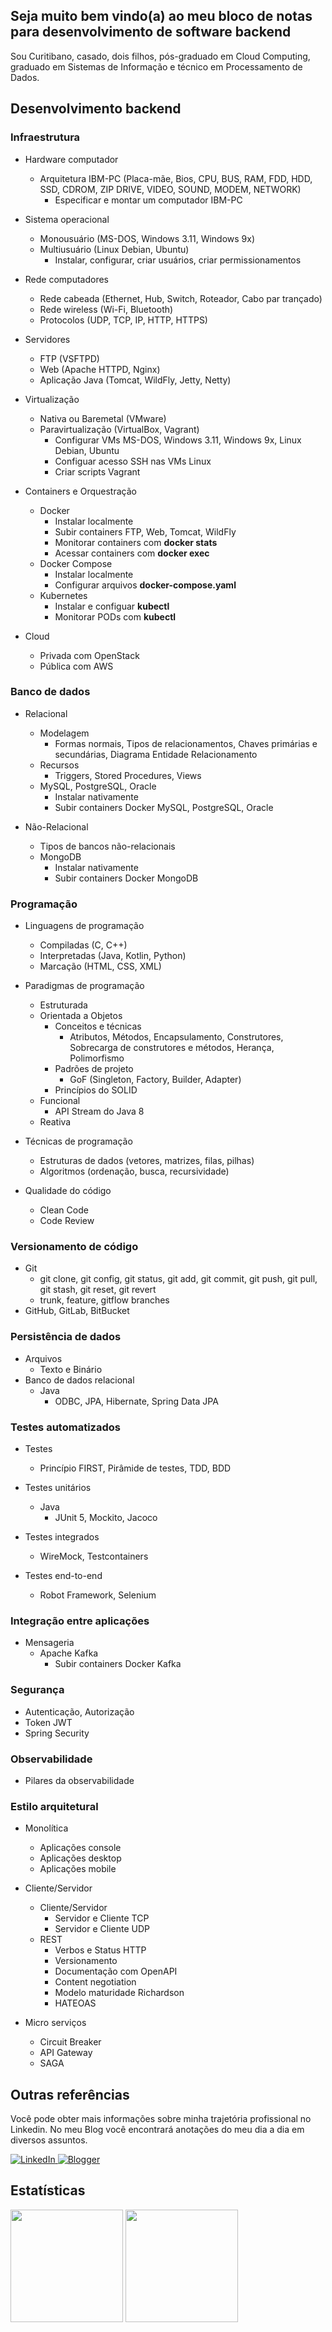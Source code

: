 <h2>Seja muito bem vindo(a) ao meu bloco de notas para desenvolvimento de software backend</h2>

<p>
Sou Curitibano, casado, dois filhos, pós-graduado em Cloud Computing, graduado em Sistemas de Informação e técnico em Processamento de Dados.
</p>

<h2>Desenvolvimento backend</h2>

<h3>Infraestrutura</h3>

- Hardware computador
  - Arquitetura IBM-PC (Placa-mãe, Bios, CPU, BUS, RAM, FDD, HDD, SSD, CDROM, ZIP DRIVE, VIDEO, SOUND, MODEM, NETWORK)
    - Especificar e montar um computador IBM-PC

- Sistema operacional
  - Monousuário (MS-DOS, Windows 3.11, Windows 9x)
  - Multiusuário (Linux Debian, Ubuntu)
    - Instalar, configurar, criar usuários, criar permissionamentos

- Rede computadores
  - Rede cabeada (Ethernet, Hub, Switch, Roteador, Cabo par trançado)
  - Rede wireless (Wi-Fi, Bluetooth)
  - Protocolos (UDP, TCP, IP, HTTP, HTTPS)

- Servidores
  - FTP (VSFTPD)
  - Web (Apache HTTPD, Nginx)
  - Aplicação Java (Tomcat, WildFly, Jetty, Netty)

- Virtualização
  - Nativa ou Baremetal (VMware)
  - Paravirtualização (VirtualBox, Vagrant)
    - Configurar VMs MS-DOS, Windows 3.11, Windows 9x, Linux Debian, Ubuntu
    - Configuar acesso SSH nas VMs Linux
    - Criar scripts Vagrant

- Containers e Orquestração
  - Docker
    - Instalar localmente
    - Subir containers FTP, Web, Tomcat, WildFly
    - Monitorar containers com **docker stats**
    - Acessar containers com **docker exec**
  - Docker Compose
    - Instalar localmente
    - Configurar arquivos **docker-compose.yaml**
  - Kubernetes
    - Instalar e configuar **kubectl**
    - Monitorar PODs com **kubectl**

- Cloud
  - Privada com OpenStack
  - Pública com AWS

<h3>Banco de dados</h3>

- Relacional
  - Modelagem
    - Formas normais, Tipos de relacionamentos, Chaves primárias e secundárias, Diagrama Entidade Relacionamento
  - Recursos
    - Triggers, Stored Procedures, Views
  - MySQL, PostgreSQL, Oracle
    - Instalar nativamente
    - Subir containers Docker MySQL, PostgreSQL, Oracle

- Não-Relacional
  - Tipos de bancos não-relacionais
  - MongoDB
    - Instalar nativamente
    - Subir containers Docker MongoDB

<h3>Programação</h3>

- Linguagens de programação
  - Compiladas (C, C++)
  - Interpretadas (Java, Kotlin, Python)
  - Marcação (HTML, CSS, XML)

- Paradigmas de programação
  - Estruturada
  - Orientada a Objetos
    - Conceitos e técnicas
      - Atributos, Métodos, Encapsulamento, Construtores, Sobrecarga de construtores e métodos, Herança, Polimorfismo
    - Padrões de projeto
      - GoF (Singleton, Factory, Builder, Adapter)
    - Princípios do SOLID
  - Funcional
    - API Stream do Java 8
  - Reativa

- Técnicas de programação
  - Estruturas de dados (vetores, matrizes, filas, pilhas) 
  - Algoritmos (ordenação, busca, recursividade)

- Qualidade do código
  - Clean Code
  - Code Review

<h3>Versionamento de código</h3>

- Git
  - git clone, git config, git status, git add, git commit, git push, git pull, git stash, git reset, git revert
  - trunk, feature, gitflow branches
- GitHub, GitLab, BitBucket

<h3>Persistência de dados</h3>

- Arquivos
  - Texto e Binário
- Banco de dados relacional
  - Java
    - ODBC, JPA, Hibernate, Spring Data JPA

<h3>Testes automatizados</h3>

- Testes
  - Princípio FIRST, Pirâmide de testes, TDD, BDD

- Testes unitários
  - Java
    - JUnit 5, Mockito, Jacoco

- Testes integrados
  - WireMock, Testcontainers

- Testes end-to-end
  - Robot Framework, Selenium

<h3>Integração entre aplicações</h3>

- Mensageria
  - Apache Kafka
    - Subir containers Docker Kafka

<h3>Segurança</h3>

- Autenticação, Autorização
- Token JWT
- Spring Security

<h3>Observabilidade</h3>

- Pilares da observabilidade

<h3>Estilo arquitetural</h3>

- Monolítica
  - Aplicações console
  - Aplicações desktop
  - Aplicações mobile

- Cliente/Servidor
  - Cliente/Servidor
    - Servidor e Cliente TCP
    - Servidor e Cliente UDP
  - REST
    - Verbos e Status HTTP
    - Versionamento
    - Documentação com OpenAPI
    - Content negotiation
    - Modelo maturidade Richardson
    - HATEOAS

- Micro serviços
  - Circuit Breaker
  - API Gateway
  - SAGA

<h2>Outras referências</h2>
<p>
Você pode obter mais informações sobre minha trajetória profissional no Linkedin. No meu Blog você encontrará anotações do meu dia a dia em diversos assuntos.
</p>
<p>
  <a href="https://www.linkedin.com/in/erosvitor/" target="_blank">
    <img alt="LinkedIn" src="https://img.shields.io/badge/linkedin-%230077B5.svg?&style=for-the-badge&logo=linkedin&logoColor=white" />
  </a>
  <a href="https://erosvitor.blogspot.com/" target="_blank">
    <img alt="Blogger" src="https://img.shields.io/badge/blogger-%23FF5722.svg?&style=for-the-badge&logo=blogger&logoColor=white" />
  </a>  
</p>

<h2>Estatísticas</h2>
<div align="left">
<img height="180em" src="https://github-readme-stats.vercel.app/api/top-langs/?username=erosvitor&show_icons=true&hide_border=false&layout=compact&langs_count=8&theme=default"/>
<img height="180em" src="https://github-readme-stats.vercel.app/api?username=erosvitor&show_icons=true&hide_border=false&count_private=true&include_all_commits=true&theme=default" />
</div>

